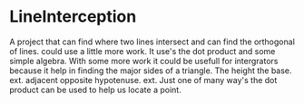 # LineInterception
A project that can find where two lines intersect and can find the orthogonal of lines.
could use a little more work. It use's the dot product and some simple algebra.
With some more work it could be usefull for intergrators because it help in finding the major sides of a triangle.
The height the base. ext. adjacent opposite hypotenuse. ext.
Just one of many way's the dot product can be used to help us locate a point.
